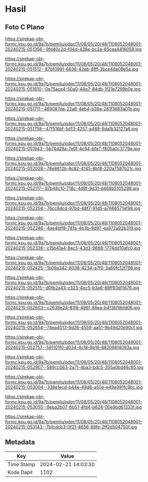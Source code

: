 # Hasil

## Foto C Plano

https://sirekap-obj-formc.kpu.go.id/9a7b/pemilu/pdpr/11/08/05/20/48/1108052048001-20240215-051356--9fd40c2d-f04d-438e-bc2a-65cea4416059.jpg

https://sirekap-obj-formc.kpu.go.id/9a7b/pemilu/pdpr/11/08/05/20/48/1108052048001-20240215-051512--87bf0991-6636-42eb-8fff-3bce4da08e5a.jpg

https://sirekap-obj-formc.kpu.go.id/9a7b/pemilu/pdpr/11/08/05/20/48/1108052048001-20240215-051610--0e75ace4-50a0-44e7-84db-1f21e7299b0e.jpg

https://sirekap-obj-formc.kpu.go.id/9a7b/pemilu/pdpr/11/08/05/20/48/1108052048001-20240215-051711--469087de-22a6-4eb4-b39a-281f3683a01b.jpg

https://sirekap-obj-formc.kpu.go.id/9a7b/pemilu/pdpr/11/08/05/20/48/1108052048001-20240215-051758--47f516bf-5d13-4257-a488-9da1b32127a6.jpg

https://sirekap-obj-formc.kpu.go.id/9a7b/pemilu/pdpr/11/08/05/20/48/1108052048001-20240215-051943--5b74d29a-7e0f-4c64-bfe7-f805a0c3779e.jpg

https://sirekap-obj-formc.kpu.go.id/9a7b/pemilu/pdpr/11/08/05/20/48/1108052048001-20240215-052028--78e8612b-8c82-4145-8b18-220a7587b21c.jpg

https://sirekap-obj-formc.kpu.go.id/9a7b/pemilu/pdpr/11/08/05/20/48/1108052048001-20240215-052117--97b48c10-718c-4d9f-9d31-d468b5105299.jpg

https://sirekap-obj-formc.kpu.go.id/9a7b/pemilu/pdpr/11/08/05/20/48/1108052048001-20240215-052204--76cc8dcd-97bd-48f7-91d5-a7666571af98.jpg

https://sirekap-obj-formc.kpu.go.id/9a7b/pemilu/pdpr/11/08/05/20/48/1108052048001-20240215-052246--4ae4bff8-781a-4e3b-9d97-ea972a92b319.jpg

https://sirekap-obj-formc.kpu.go.id/9a7b/pemilu/pdpr/11/08/05/20/48/1108052048001-20240215-052336--c15b41a4-8ec5-43d3-9668-1774dd10afc0.jpg

https://sirekap-obj-formc.kpu.go.id/9a7b/pemilu/pdpr/11/08/05/20/48/1108052048001-20240215-052425--1b09a342-8038-4234-a7f0-3a60fc12f796.jpg

https://sirekap-obj-formc.kpu.go.id/9a7b/pemilu/pdpr/11/08/05/20/48/1108052048001-20240215-052515--d0fb2a43-c323-4ec5-b3a6-88ff93d11676.jpg

https://sirekap-obj-formc.kpu.go.id/9a7b/pemilu/pdpr/11/08/05/20/48/1108052048001-20240215-052603--c2638e24-81f8-496f-88ea-b4f3bf9bfd06.jpg

https://sirekap-obj-formc.kpu.go.id/9a7b/pemilu/pdpr/11/08/05/20/48/1108052048001-20240215-052654--74ea4013-9d26-4559-aa51-9b49d20e90cf.jpg

https://sirekap-obj-formc.kpu.go.id/9a7b/pemilu/pdpr/11/08/05/20/48/1108052048001-20240215-052757--591101f0-d034-4c18-9b16-882086f4093a.jpg

https://sirekap-obj-formc.kpu.go.id/9a7b/pemilu/pdpr/11/08/05/20/48/1108052048001-20240215-052907--589cc063-2a71-4ba3-bdc5-355a0bd46c85.jpg

https://sirekap-obj-formc.kpu.go.id/9a7b/pemilu/pdpr/11/08/05/20/48/1108052048001-20240215-053004--338e1ecd-b44e-49d8-a50e-e49e991fc9bc.jpg

https://sirekap-obj-formc.kpu.go.id/9a7b/pemilu/pdpr/11/08/05/20/48/1108052048001-20240215-053055--8eba2b07-6b51-4fd4-b624-00e9bd61333f.jpg

https://sirekap-obj-formc.kpu.go.id/9a7b/pemilu/pdpr/11/08/05/20/48/1108052048001-20240215-053143--7b1cdcb3-0f21-4656-89fe-2ff2d504750f.jpg


## Metadata

| Key        | Value               |
| ---------- | ------------------- |
| Time Stamp | 2024-02-21 14:03:30 |
| Kode Dapil | 1102                |



